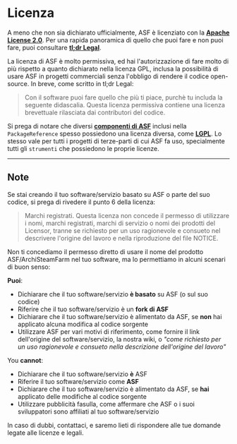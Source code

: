 # Licenza

A meno che non sia dichiarato ufficialmente, ASF è licenziato con la **[ Apache License 2.0](https://raw.githubusercontent.com/JustArchiNET/ArchiSteamFarm/main/LICENSE-2.0.txt)**. Per una rapida panoramica di quello che puoi fare e non puoi fare, puoi consultare **[tl;dr Legal](https://tldrlegal.com/license/apache-license-2.0-(apache-2.0))**.

La licenza di ASF è molto permissiva, ed hai l'autorizzazione di fare molto di più rispetto a quanto dichiarato nella licenza GPL, inclusa la possibilità di usare ASF in progetti commerciali senza l'obbligo di rendere il codice open-source. In breve, come scritto in tl;dr Legal:

> Con il software puoi fare quello che più ti piace, purchè tu includa la seguente didascalia. Questa licenza permissiva contiene una licenza brevettuale rilasciata dai contributori del codice.

Si prega di notare che diversi **[componenti di ASF](https://github.com/JustArchiNET/ArchiSteamFarm/blob/main/ArchiSteamFarm/ArchiSteamFarm.csproj)** inclusi nella `PackageReference` spesso possiedono una licenza diversa, come **[LGPL](https://tldrlegal.com/license/gnu-lesser-general-public-license-v3-(lgpl-3))**. Lo stesso vale per tutti i progetti di terze-parti di cui ASF fa uso, specialmente tutti gli `strumenti` che possiedono le proprie licenze.

* * *

## Note

Se stai creando il tuo software/servizio basato su ASF o parte del suo codice, si prega di rivedere il punto 6 della licenza:

> Marchi registrati. Questa licenza non concede il permesso di utilizzare i nomi, marchi registrati, marchi di servizio o nomi dei prodotti del Licensor, tranne se richiesto per un uso ragionevole e consueto nel descrivere l'origine del lavoro e nella riproduzione del file NOTICE.

Non ti concediamo il permesso diretto di usare il nome del prodotto ASF/ArchiSteamFarm nel tuo software, ma lo permettiamo in alcuni scenari di buon senso:

**Puoi**:

- Dichiarare che il tuo software/servizio **è basato** su ASF (o sul suo codice)
- Riferire che il tuo software/servizio è un **fork di ASF**
- Dichiarare che il tuo software/servizio è alimentato da ASF, se **non** hai applicato alcuna modifica al codice sorgente
- Utilizzare ASF per vari motivi di riferimento, come fornire il link dell'origine del software/servizio, la nostra wiki, o *"come richiesto per un uso ragionevole e consueto nella descrizione dell'origine del lavoro"*

You **cannot**:

- Dichiarare che il tuo software/servizio **è** ASF
- Riferire il tuo software/servizio come **ASF**
- Dichiarare che il tuo software/servizio è alimentato da ASF, se **hai** applicato delle modifiche al codice sorgente
- Utilizzare pubblicità fasulla, come affermare che ASF o i suoi sviluppatori sono affiliati al tuo software/servizio

In caso di dubbi, contattaci, e saremo lieti di rispondere alle tue domande legate alle licenze e legali.